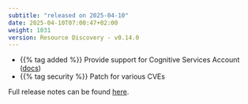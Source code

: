 ```yaml
---
subtitle: "released on 2025-04-10"
date: 2025-04-10T07:00:47+02:00
weight: 1031
version: Resource Discovery - v0.14.0
---
```


- {{% tag added %}} Provide support for Cognitive Services Account ([docs](https://docs.promitor.io/scraping/providers/cognitive-services-account/))
- {{% tag security %}} Patch for various CVEs
  
Full release notes can be found [here](https://github.com/tomkerkhove/promitor/releases/tag/ResourceDiscovery-v0.14.0).
